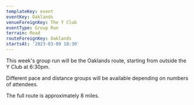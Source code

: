 ```yaml
---
templateKey: event
eventKey: Oaklands
venueForeignKey: The Y Club
eventType: Group Run
terrain: Road
routeForeignKey: Oaklands
startsAt: '2023-03-09 18:30'
---
```

This week's group run will be the Oaklands route,
starting from outside the Y Club at 6:30pm.

Different pace and distance groups will be available depending on 
numbers of attendees.

The full route is approximately 8 miles.
